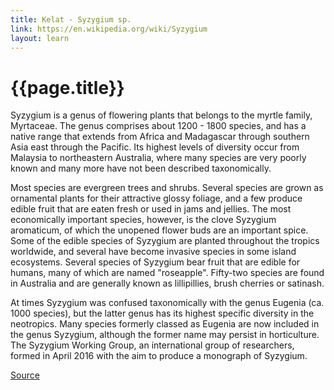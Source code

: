 ```yaml
---
title: Kelat - Syzygium sp.
link: https://en.wikipedia.org/wiki/Syzygium
layout: learn
---
```

# {{page.title}}

Syzygium is a genus of flowering plants that belongs to the myrtle family, Myrtaceae. The genus comprises about 1200 - 1800 species, and has a native range that extends from Africa and Madagascar through southern Asia east through the Pacific. Its highest levels of diversity occur from Malaysia to northeastern Australia, where many species are very poorly known and many more have not been described taxonomically.

Most species are evergreen trees and shrubs. Several species are grown as ornamental plants for their attractive glossy foliage, and a few produce edible fruit that are eaten fresh or used in jams and jellies. The most economically important species, however, is the clove Syzygium aromaticum, of which the unopened flower buds are an important spice. Some of the edible species of Syzygium are planted throughout the tropics worldwide, and several have become invasive species in some island ecosystems. Several species of Syzygium bear fruit that are edible for humans, many of which are named "roseapple". Fifty-two species are found in Australia and are generally known as lillipillies, brush cherries or satinash.

At times Syzygium was confused taxonomically with the genus Eugenia (ca. 1000 species), but the latter genus has its highest specific diversity in the neotropics. Many species formerly classed as Eugenia are now included in the genus Syzygium, although the former name may persist in horticulture. The Syzygium Working Group, an international group of researchers, formed in April 2016 with the aim to produce a monograph of Syzygium.


[Source](page.link)
